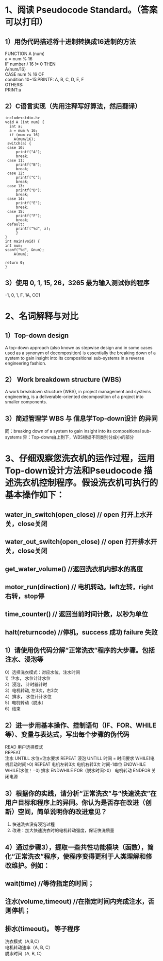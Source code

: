 # 1、阅读 Pseudocode Standard。（答案可以打印）
## 1）用伪代码描述将十进制转换成16进制的方法
  FUNCTION A (num) <br>
           a = num % 16<br>
     IF number / 16 != 0 THEN <br>
           A(num/16)<br>
     CASE num % 16 OF <br>
           condition 10~15:PRINTF: A, B, C, D, E, F<br>
     OTHERS: <br>
           PRINT:a<br>
## 2）C语言实现（先用注释写好算法，然后翻译）
    include<stdio.h>
    void A (int num) {
      int a;
      a = num % 16;
      if (num >= 16)
        A(num/16);
     switch(a) {
     case 10:
         printf("A");
         break;
     case 11:
         printf("B");
         break;
     case 12:
         printf("C");
         break;
     case 13:
         printf("D");
         break;
     case 14:
         printf("E");
         break;
     case 15:
         printf("F");
         break;
     default:
         printf("%d", a);
         } 
    } 
    int main(void) {
    int num;
    scanf("%d", &num);
        A(num);

    return 0;
    }
## 3）使用  0, 1, 15, 26，3265 最为输入测试你的程序
-1, 0, 1, F, 1A, CC1
# 2、名词解释与对比
## 1）Top-down design
A top-down approach (also known as stepwise design and in some cases used as a synonym of decomposition) is essentially the breaking down of a system to gain insight into its compositional sub-systems in a reverse engineering fashion.
## 2） Work breakdown structure (WBS)
A work breakdown structure (WBS), in project management and systems engineering, is a deliverable-oriented decomposition of a project into smaller components.
## 3）简述管理学 WBS 与 信息学Top-down设计 的异同
同：breaking down of a system to gain insight into its compositional sub-systems 
异：Top-down由上到下，WBS根据不同类别分成小的部分
# 3、仔细观察您洗衣机的运作过程，运用Top-down设计方法和Pseudocode 描述洗衣机控制程序。假设洗衣机可执行的基本操作如下：
## water_in_switch(open_close) // open 打开上水开关，close关闭
## water_out_switch(open_close) // open 打开排水开关，close关闭
## get_water_volume() //返回洗衣机内部水的高度
## motor_run(direction) // 电机转动。left左转，right右转，stop停
## time_counter() // 返回当前时间计数，以秒为单位
## halt(returncode) //停机，success 成功 failure 失败
## 1）请使用伪代码分解“正常洗衣”程序的大步骤。包括注水、浸泡等
  0）选择洗衣模式：对应水位，注水时间 <br>
  1）注水， 水位计计水位 <br>
  2）浸泡， 计时器计时 <br>
  3）电机转动, 左3次，右3次 <br>
  4）排水， 水位计计水位 <br>
  5）电机转动（脱水） <br>
  6）结束<br>
## 2）进一步用基本操作、控制语句（IF、FOR、WHILE等）、变量与表达式，写出每个步骤的伪代码
   READ 用户选择模式<br>
    REPEAT <br>
       注水
    UNTILL 水位=注水要求
    REPEAT 
       浸泡
    UNTILL 时间 = 时间要求
    WHILE(电机启动时间>0)
    REPEAT 
       电机左转3次
       电机右转3次
       时间-1单位
    ENDWHILE
    WHILE(水位！=0)
    排水
    ENDWHILE
    FOR（脱水时间>0） 
       电机转动
    ENDFOR
    关闭电源
## 3）根据你的实践，请分析“正常洗衣”与“快速洗衣”在用户目标和程序上的异同。你认为是否存在改进（创新）空间，简单说明你的改进意见？
1) 快速洗衣没有浸泡过程
2) 改进：加大快速洗衣时的电机转动强度，保证快洗质量
## 4）通过步骤3），提取一些共性功能模块（函数），简化“正常洗衣”程序，使程序变得更利于人类理解和修改维护。例如：
## wait(time) //等待指定的时间；
## 注水(volume,timeout) //在指定时间内完成注水，否则停机；
## 排水(timeout)。 等子程序
 洗衣模式（A,B,C）<br> 
 电机转动速率（A, B, C）<br>
 脱水时间（A, B, C）<br>

